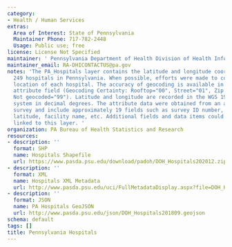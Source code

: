 ```yaml
---
category:
- Health / Human Services
extras:
  Area of Interest: State of Pennsylvania
  Maintainer Phone: 717-782-2448
  Usage: Public use; free
license: License Not Specified
maintainer: ' Pennsylvania Department of Health Division of Health Informatics'
maintainer_email: RA-DHICONTACTUS@pa.gov
notes: 'The PA_Hospitals layer contains the latitude and longitude coordinates of
  249 hospitals in Pennsylvania. When possible, efforts were made to confirm the rooftop
  location of each hospital. The accuracy of geocoding is available in Geocoding Certainty
  attribute field (Geocoding Certainty: Rooftop="00", Street="01", Zip Centroid="04",
  Not geocoded="99"). Latitude and longitude are recorded in the WGS 1984 coordinate
  system in decimal degrees. The attribute data were obtained from an annual hospital
  survey and include approximately 19 fields such as survey ID number, longitude,
  latitude, facility name, etc. Additional fields and data items could be potentially
  linked to this layer. '
organization: PA Bureau of Health Statistics and Research
resources:
- description: ''
  format: SHP
  name: Hospitals Shapefile
  url: https://www.pasda.psu.edu/download/padoh/DOH_Hospitals202012.zip
- description: ''
  format: XML
  name: Hospitals XML Metadata
  url: http://www.pasda.psu.edu/uci/FullMetadataDisplay.aspx?file=DOH_Hospitals201809.xml
- description: ''
  format: JSON
  name: PA Hospitals GeoJSON
  url: http://www.pasda.psu.edu/json/DOH_Hospitals201809.geojson
schema: default
tags: []
title: Pennsylvania Hospitals
---
```

